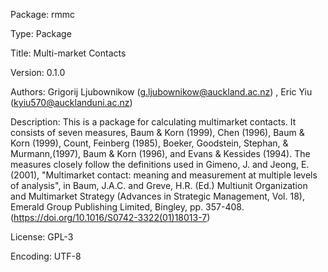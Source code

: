 Package: rmmc

Type: Package

Title: Multi-market Contacts

Version: 0.1.0

Authors: Grigorij Ljubownikow (g.ljubownikow@auckland.ac.nz)
, Eric Yiu (kyiu570@aucklanduni.ac.nz)
    
Description: This is a package for calculating multimarket contacts. It consists of seven measures, Baum & Korn (1999), Chen (1996), Baum & Korn (1999), Count, Feinberg (1985), Boeker, Goodstein, Stephan, & Murmann,(1997), Baum & Korn (1996), and Evans & Kessides (1994). The measures closely follow the definitions used in Gimeno, J. and Jeong, E. (2001), "Multimarket contact: meaning and measurement at multiple levels of analysis", in Baum, J.A.C. and Greve, H.R. (Ed.) Multiunit Organization and Multimarket Strategy (Advances in Strategic Management, Vol. 18), Emerald Group Publishing Limited, Bingley, pp. 357-408. (https://doi.org/10.1016/S0742-3322(01)18013-7)

License: GPL-3

Encoding: UTF-8
